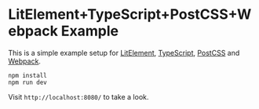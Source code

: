 # LitElement+TypeScript+PostCSS+Webpack Example

This is a simple example setup for [LitElement](https://lit-element.polymer-project.org/), [TypeScript](https://www_.typescriptlang.org/), [PostCSS](https://postcss.org/) and [Webpack](https://webpack.js.org/).

```
npm install
npm run dev
```

Visit `http://localhost:8080/` to take a look.
